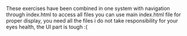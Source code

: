 These exercises have been combined in one system with navigation through index.html
to access all files you can use main index.html file
for proper display, you need all the files 
i do not take responsibility for your eyes health, the UI part is tough :(
